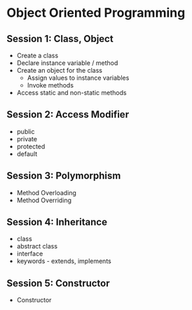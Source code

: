 # Object Oriented Programming


## Session 1: Class, Object

* Create a class
* Declare instance variable / method
* Create an object for the class 
   * Assign values to instance variables
   * Invoke methods
* Access static and non-static methods

## Session 2: Access Modifier
* public
* private
* protected
* default
   
## Session 3: Polymorphism
* Method Overloading
* Method Overriding

## Session 4: Inheritance
* class 
* abstract class
* interface
* keywords - extends, implements


## Session 5: Constructor
* Constructor


